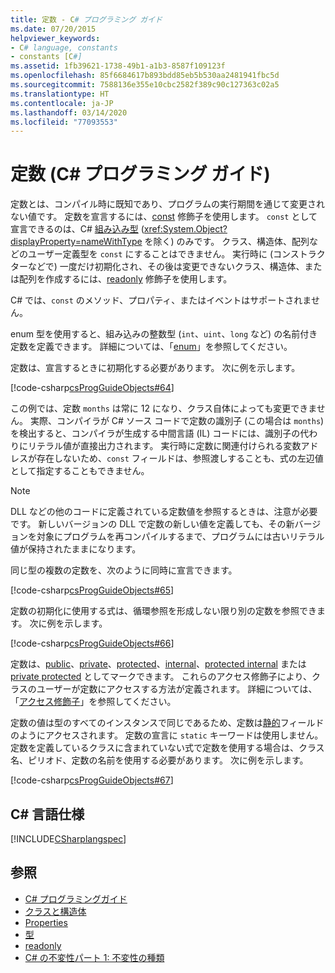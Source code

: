 ```yaml
---
title: 定数 - C# プログラミング ガイド
ms.date: 07/20/2015
helpviewer_keywords:
- C# language, constants
- constants [C#]
ms.assetid: 1fb39621-1738-49b1-a1b3-8587f109123f
ms.openlocfilehash: 85f6684617b893bdd85eb5b530aa2481941fbc5d
ms.sourcegitcommit: 7588136e355e10cbc2582f389c90c127363c02a5
ms.translationtype: HT
ms.contentlocale: ja-JP
ms.lasthandoff: 03/14/2020
ms.locfileid: "77093553"
---
```

# <a name="constants-c-programming-guide"></a>定数 (C# プログラミング ガイド)
定数とは、コンパイル時に既知であり、プログラムの実行期間を通じて変更されない値です。 定数を宣言するには、[const](../../language-reference/keywords/const.md) 修飾子を使用します。 `const` として宣言できるのは、C# [組み込み型](../../language-reference/builtin-types/built-in-types.md) (<xref:System.Object?displayProperty=nameWithType> を除く) のみです。 クラス、構造体、配列などのユーザー定義型を `const` にすることはできません。 実行時に (コンストラクターなどで) 一度だけ初期化され、その後は変更できないクラス、構造体、または配列を作成するには、[readonly](../../language-reference/keywords/readonly.md) 修飾子を使用します。  
  
 C# では、`const` のメソッド、プロパティ、またはイベントはサポートされません。  
  
 enum 型を使用すると、組み込みの整数型 (`int`、`uint`、`long` など) の名前付き定数を定義できます。 詳細については、「[enum](../../language-reference/builtin-types/enum.md)」を参照してください。  
  
 定数は、宣言するときに初期化する必要があります。 次に例を示します。  
  
 [!code-csharp[csProgGuideObjects#64](~/samples/snippets/csharp/VS_Snippets_VBCSharp/csProgGuideObjects/CS/Objects.cs#64)]  
  
 この例では、定数 `months` は常に 12 になり、クラス自体によっても変更できません。 実際、コンパイラが C# ソース コードで定数の識別子 (この場合は `months`) を検出すると、コンパイラが生成する中間言語 (IL) コードには、識別子の代わりにリテラル値が直接出力されます。 実行時に定数に関連付けられる変数アドレスが存在しないため、`const` フィールドは、参照渡しすることも、式の左辺値として指定することもできません。  
  
> [!NOTE]
> DLL などの他のコードに定義されている定数値を参照するときは、注意が必要です。 新しいバージョンの DLL で定数の新しい値を定義しても、その新バージョンを対象にプログラムを再コンパイルするまで、プログラムには古いリテラル値が保持されたままになります。  
  
 同じ型の複数の定数を、次のように同時に宣言できます。  
  
 [!code-csharp[csProgGuideObjects#65](~/samples/snippets/csharp/VS_Snippets_VBCSharp/csProgGuideObjects/CS/Objects.cs#65)]  
  
 定数の初期化に使用する式は、循環参照を形成しない限り別の定数を参照できます。 次に例を示します。  
  
 [!code-csharp[csProgGuideObjects#66](~/samples/snippets/csharp/VS_Snippets_VBCSharp/csProgGuideObjects/CS/Objects.cs#66)]  
  
 定数は、[public](../../language-reference/keywords/public.md)、[private](../../language-reference/keywords/private.md)、[protected](../../language-reference/keywords/protected.md)、[internal](../../language-reference/keywords/internal.md)、[protected internal](../../language-reference/keywords/protected-internal.md) または [private protected](../../language-reference/keywords/private-protected.md) としてマークできます。 これらのアクセス修飾子により、クラスのユーザーが定数にアクセスする方法が定義されます。 詳細については、「[アクセス修飾子](./access-modifiers.md)」を参照してください。  
  
 定数の値は型のすべてのインスタンスで同じであるため、定数は[静的](../../language-reference/keywords/static.md)フィールドのようにアクセスされます。 定数の宣言に `static` キーワードは使用しません。 定数を定義しているクラスに含まれていない式で定数を使用する場合は、クラス名、ピリオド、定数の名前を使用する必要があります。 次に例を示します。  
  
 [!code-csharp[csProgGuideObjects#67](~/samples/snippets/csharp/VS_Snippets_VBCSharp/csProgGuideObjects/CS/Objects.cs#67)]  
  
## <a name="c-language-specification"></a>C# 言語仕様  
 [!INCLUDE[CSharplangspec](~/includes/csharplangspec-md.md)]  
  
## <a name="see-also"></a>参照

- [C# プログラミングガイド](../index.md)
- [クラスと構造体](./index.md)
- [Properties](./properties.md)
- [型](../types/index.md)
- [readonly](../../language-reference/keywords/readonly.md)
- [C# の不変性パート 1: 不変性の種類](https://docs.microsoft.com/archive/blogs/ericlippert/immutability-in-c-part-one-kinds-of-immutability)
